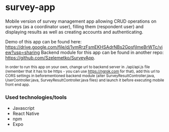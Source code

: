 # survey-app
Mobile version of survey management app allowing CRUD operations on surveys (as a coordinator user), filling them (respondent user) and displaying results 
as well as creating accounts and authenticating.    

Demo of this app can be found here: https://drive.google.com/file/d/1vmRrzFsmEKHSAdrNBs2GpsfjImeBrWTc/view?usp=sharing
Backend module for this app can be found in another repo: https://github.com/Szelemetko/SurveyApp.  

<sub>In order to run this app on your own, change url to backend server in ./api/api.js file (remember that it has to be https - you can use https://ngrok.com for that),
add this url to CORS settings in beforementioned backend module (alter SurveyResultController.java, UserController.java, SurveyResultController.java files) and launch it before executing mobile front end app. </sub>


### Used technologies/tools
* Javascript
* React Native
* npm
* Expo

